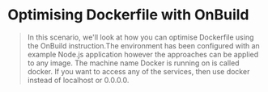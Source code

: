 # Optimising Dockerfile with OnBuild

> In this scenario, we'll look at how you can optimise Dockerfile using the OnBuild instruction.The environment has been configured with an example Node.js application however the approaches can be applied to any image. The machine name Docker is running on is called docker. If you want to access any of the services, then use docker instead of localhost or 0.0.0.0.